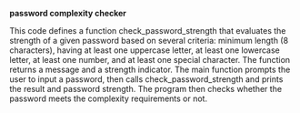 **password complexity checker**


This code defines a function check_password_strength that evaluates the strength of a given password based on several criteria: minimum length (8 characters), having at least one uppercase letter, at least one lowercase letter, at least one number, and at least one special character. The function returns a message and a strength indicator. The main function prompts the user to input a password, then calls check_password_strength and prints the result and password strength. The program then checks whether the password meets the complexity requirements or not.
